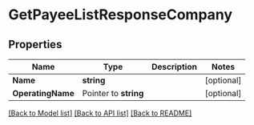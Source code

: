 # GetPayeeListResponseCompany

## Properties

Name | Type | Description | Notes
------------ | ------------- | ------------- | -------------
**Name** | **string** |  | [optional] 
**OperatingName** | Pointer to **string** |  | [optional] 

[[Back to Model list]](../README.md#documentation-for-models) [[Back to API list]](../README.md#documentation-for-api-endpoints) [[Back to README]](../README.md)


